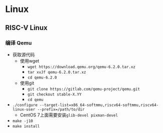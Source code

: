 # Linux

## RISC-V Linux

### 编译 Qemu

- 获取源代码
  - 使用wget
    - `wget https://download.qemu.org/qemu-6.2.0.tar.xz`
    - `tar xvJf qemu-6.2.0.tar.xz`
    - `cd qemu-6.2.0`
  - 使用git
    - `git clone https://gitlab.com/qemu-project/qemu.git`
    - `git checkout stable-X.YY`
    - `cd qemu`
- `./configure --target-list=x86_64-softmmu,riscv64-softmmu,riscv64-linux-user --prefix=/path/to/dir`
  - CentOS 7上面需要安装`glib-devel pixman-devel`
- `make -j10`
- `make install`
